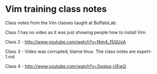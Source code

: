 Vim training class notes
===========

Class notes from the Vim classes taught at BuffaloLab.

Class 1 has no video as it was just showing people how to install Vim.

Class 2 - http://www.youtube.com/watch?v=Nim4_f5QUxA

Class 3 - Video was corrupted, blame linux. The class notes are expert-1.md

Class 4 - http://www.youtube.com/watch?v=2pqipq-UEwQ
